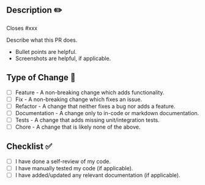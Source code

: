 ## Description ✏️

Closes #xxx

Describe what this PR does.

- Bullet points are helpful.
- Screenshots are helpful, if applicable.

## Type of Change 🐞

- [ ] Feature - A non-breaking change which adds functionality.
- [ ] Fix - A non-breaking change which fixes an issue.
- [ ] Refactor - A change that neither fixes a bug nor adds a feature.
- [ ] Documentation - A change only to in-code or markdown documentation.
- [ ] Tests - A change that adds missing unit/integration tests.
- [ ] Chore - A change that is likely none of the above.

## Checklist ✅

- [ ] I have done a self-review of my code.
- [ ] I have manually tested my code (if applicable).
- [ ] I have added/updated any relevant documentation (if applicable).
